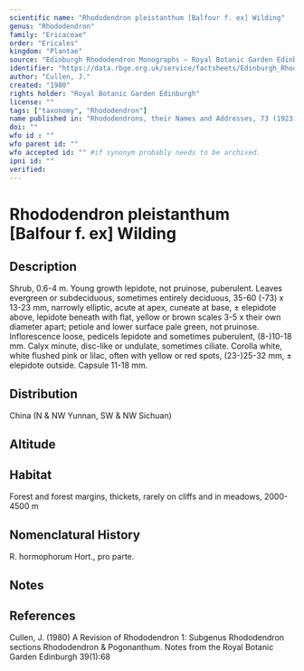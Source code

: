 ```yaml
---
scientific name: "Rhododendron pleistanthum [Balfour f. ex] Wilding"
genus: "Rhododendron"
family: "Ericaceae"
order: "Ericales"
kingdom: "Plantae"
source: "Edinburgh Rhododendron Monographs – Royal Botanic Garden Edinburgh"
identifier: "https://data.rbge.org.uk/service/factsheets/Edinburgh_Rhododendron_Monographs.xhtml"
author: "Cullen, J."
created: "1980"
rights holder: "Royal Botanic Garden Edinburgh"
license: ""
tags: ["taxonomy", "Rhododendron"]
name published in: "Rhododendrons, their Names and Addresses, 73 (1923)"
doi: ""
wfo id : ""
wfo parent id: ""
wfo accepted id: "" #if synonym probably needs to be archived.                      
ipni id: ""
verified:
---
```


                       

# Rhododendron pleistanthum [Balfour f. ex] Wilding

## Description
Shrub, 0.6-4 m. Young growth lepidote, not pruinose, puberulent. Leaves evergreen or subdeciduous, sometimes entirely deciduous, 35-60 (-73) x 13-23 mm, narrowly elliptic, acute at apex, cuneate at base, ± elepidote above, lepidote beneath with flat, yellow or brown scales 3-5 x their own diameter apart; petiole and lower surface pale green, not pruinose. Inflorescence loose, pedicels lepidote and sometimes puberulent, (8-)10-18 mm. Calyx minute, disc-like or undulate, sometimes ciliate. Corolla white, white flushed pink or lilac, often with yellow or red spots, (23-)25-32 mm, ± elepidote outside. Capsule 11-18 mm.

## Distribution
China (N & NW Yunnan, SW & NW Sichuan)

## Altitude


## Habitat
Forest and forest margins, thickets, rarely on cliffs and in meadows, 2000-4500 m

## Nomenclatural History
R. hormophorum Hort., pro parte.
                       
## Notes


## References

Cullen, J. (1980) A Revision of Rhododendron 1: Subgenus Rhododendron sections Rhododendron & Pogonanthum. Notes from the Royal Botanic Garden Edinburgh 39(1):68
